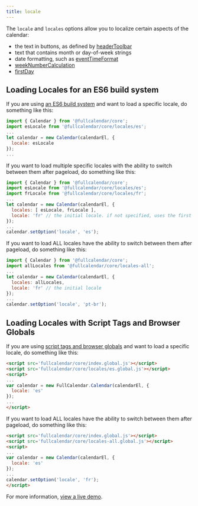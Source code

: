 ```yaml
---
title: locale
---
```


The `locale` and `locales` options allow you to localize certain aspects of the calendar:

- the text in buttons, as defined by [headerToolbar](headerToolbar)
- text that contains month or day-of-week strings
- date formatting, such as [eventTimeFormat](eventTimeFormat)
- [weekNumberCalculation](weekNumberCalculation)
- [firstDay](firstDay)


## Loading Locales for an ES6 build system

If you are using [an ES6 build system](initialize-es6) and want to load a specific locale, do something like this:

```js
import { Calendar } from '@fullcalendar/core';
import esLocale from '@fullcalendar/core/locales/es';
...
let calendar = new Calendar(calendarEl, {
  locale: esLocale
});
...
```

If you want to load multiple specific locales with the ability to switch between them after pageload, do something like this:

```js
import { Calendar } from '@fullcalendar/core';
import esLocale from '@fullcalendar/core/locales/es';
import frLocale from '@fullcalendar/core/locales/fr';
...
let calendar = new Calendar(calendarEl, {
  locales: [ esLocale, frLocale ],
  locale: 'fr' // the initial locale. if not specified, uses the first one
});
...
calendar.setOption('locale', 'es');
```

If you want to load ALL locales have the ability to switch between them after pageload, do something like this:

```js
import { Calendar } from '@fullcalendar/core';
import allLocales from '@fullcalendar/core/locales-all';
...
let calendar = new Calendar(calendarEl, {
  locales: allLocales,
  locale: 'fr' // the initial locale
});
...
calendar.setOption('locale', 'pt-br');
```


## Loading Locales with Script Tags and Browser Globals

If you are using [script tags and browser globals](initialize-globals) and want to load a specific locale, do something like this:

```html
<script src='fullcalendar/core/index.global.js'></script>
<script src='fullcalendar/core/locales/es.global.js'></script>
<script>
...
var calendar = new FullCalendar.Calendar(calendarEl, {
  locale: 'es'
});
...
</script>
```

If you want to load ALL locales have the ability to switch between them after pageload, do something like this:

```html
<script src='fullcalendar/core/index.global.js'></script>
<script src='fullcalendar/core/locales-all.global.js'></script>
<script>
...
var calendar = new Calendar(calendarEl, {
  locale: 'es'
});
...
calendar.setOption('locale', 'fr');
</script>
```

For more information, [view a live demo](locale-demo).
